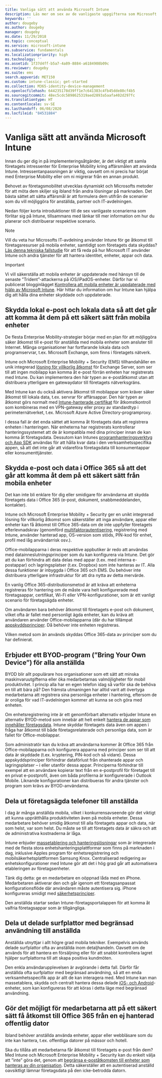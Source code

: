 ```yaml
---
title: Vanliga sätt att använda Microsoft Intune
description: Läs mer om sex av de vanligaste uppgifterna som Microsoft Intune kan hjälpa dig att hantera.
keywords: ''
author: dougeby
ms.author: dougeby
manager: dougeby
ms.date: 11/29/2018
ms.topic: conceptual
ms.service: microsoft-intune
ms.subservice: fundamentals
ms.localizationpriority: high
ms.technology: ''
ms.assetid: 1f37d4ff-b5a7-4a89-8884-a6184908b09c
ms.reviewer: dougeby
ms.suite: ems
search.appverid: MET150
ms.custom: intune-classic; get-started
ms.collection: M365-identity-device-management
ms.openlocfilehash: 644235178d39ff1e7c641383c4fb45dde80cf4b5
ms.sourcegitcommit: 48ec5cdc5898625319aed2893a5aafa402d297fc
ms.translationtype: HT
ms.contentlocale: sv-SE
ms.lasthandoff: 06/08/2020
ms.locfileid: "84531884"
---
```

# <a name="common-ways-to-use-microsoft-intune"></a>Vanliga sätt att använda Microsoft Intune

Innan du ger dig in på implementeringsåtgärder, är det viktigt att samla företagets intressenter för Enterprise Mobility kring affärsmålen att använda Intune. Intressentanpassningen är viktig, oavsett om ni precis har börjat med Enterprise Mobility eller om ni migrerar från en annan produkt.  

Behovet av företagsmobilitet utvecklas dynamiskt och Microsofts metoder för att möta dem skiljer sig ibland från andra lösningar på marknaden. Det bästa sättet att sätta affärsmål är att formulera dem utifrån de scenarier som du vill möjliggöra för anställda, partner och IT-avdelningen.  

Nedan följer korta introduktioner till de sex vanligaste scenarierna som förlitar sig på Intune, tillsammans med länkar till mer information om hur du planerar och distribuerar respektive scenario.

>[!NOTE]
>Vill du veta hur Microsofts IT-avdelning använder Intune för ge åtkomst till företagsresurser på mobila enheter, samtidigt som företagets data skyddas? [Läs denna tekniska fallstudie](https://www.microsoft.com/itshowcase/Article/Content/588) för att få reda på hur Microsoft IT använder Intune och andra tjänster för att hantera identitet, enheter, appar och data.  

>[!IMPORTANT]
>Vi vill säkerställa att mobila enheter är uppdaterade med hänsyn till de senaste ”Trident”-attackerna på iOS/iPadOS-enheter. Därför har vi publicerat blogginlägget [Kontrollera att mobila enheter är uppdaterade med hjälp av Microsoft Intune](https://blogs.technet.microsoft.com/enterprisemobility/2016/08/26/ensuring-mobile-devices-are-up-to-date-using-microsoft-intune/). Här hittar du information om hur Intune kan hjälpa dig att hålla dina enheter skyddade och uppdaterade.

## <a name="protecting-your-on-premises-email-and-data-so-it-can-be-safely-accessed-by-mobile-devices"></a>Skydda lokal e-post och lokala data så att det går att komma åt dem på ett säkert sätt från mobila enheter

De flesta Enterprise Mobility-strategier börjar med en plan för att möjliggöra säker åtkomst till e-post för anställda med mobila enheter som ansluter till Internet. Många organisationer har fortfarande lokala data och programservrar, t.ex. Microsoft Exchange, som finns i företagets nätverk.

Intune och Microsoft Enterprise Mobility + Security (EMS) tillhandahåller en unik integrerad [lösning för villkorlig åtkomst](../protect/conditional-access.md) för Exchange Server, som ser till att ingen mobilapp kan komma åt e-post förrän enheten har registrerats med Intune. Du kan implementera den här typen av e-poståtkomst utan att distribuera ytterligare en gatewaydator till företagets nätverksgräns.

Med Intune kan du också aktivera åtkomst till mobilappar som kräver säker åtkomst till lokala data, t.ex. servrar för affärsappar. Den här typen av åtkomst görs normalt med [Intune-hanterade certifikat](../protect/certificates-configure.md) för åtkomstkontroll som kombineras med en VPN-gateway eller proxy av standardtyp i perimeternätverket, t.ex. Microsoft Azure Active Directory-programproxy.

I dessa fall är det enda sättet att komma åt företagets data att registrera enheten i hanteringen. När enheterna har registrerats kontrollerar hanteringssystemet att de är kompatibla med dina principer innan de kan komma åt företagsdata. Dessutom kan Intunes [programhanteringsverktyg och App SDK](../developer/apps-prepare-mobile-application-management.md) användas för att hålla kvar data i den verksamhetsspecifika appen, så att det inte går att vidareföra företagsdata till konsumentappar eller konsumenttjänster.

<!-- Learn more about how to plan and deploy Intune to help secure on-premises email and data. -->

## <a name="protecting-your-office-365-email-and-data-so-it-can-be-safely-accessed-by-mobile-devices"></a>Skydda e-post och data i Office 365 så att det går att komma åt dem på ett säkert sätt från mobila enheter

Det kan inte bli enklare för dig eller smidigare för användarna att skydda företagets data i Office 365 (e-post, dokument, snabbmeddelanden, kontakter).

Intune och Microsoft Enterprise Mobility + Security ger en unikt integrerad lösning för villkorlig åtkomst som säkerställer att inga användare, appar eller enheter kan få åtkomst till Office 365-data om de inte uppfyller företagets efterlevnadskrav (genomförd [multifaktorautentisering](../enrollment/multi-factor-authentication.md), registrering med Intune, använder hanterad app, OS-version som stöds, PIN-kod för enhet, profil med låg användarrisk osv.).

Office-mobilapparna i deras respektive appbutiker är redo att användas med datainneslutningsprinciper som du kan konfigurera via Intune. Det gör att du kan förhindra att data delas med appar (t.ex. med interna e-postappar) och lagringsplatser (t.ex. Dropbox) som inte hanteras av IT. Alla dessa funktioner är inbyggda i Office 365 och EMS. Du behöver inte distribuera ytterligare infrastruktur för att dra nytta av detta mervärde.

En vanlig Office 365-distributionsmetod är att kräva att enheterna registreras för hantering om de måste vara helt konfigurerade med företagsappar, certifikat, Wi-Fi eller VPN-konfigurationer, som är ett vanligt scenario för företagsägda enheter.  

Om användaren bara behöver åtkomst till företagets e-post och dokument, vilket ofta är fallet med personligt ägda enheter, kan du kräva att användaren använder Office-mobilapparna (där du har tillämpat [appskyddsprinciper](../apps/app-protection-policies.md). Då behöver inte enheten registreras.  

Vilken metod som än används skyddas Office 365-data av principer som du har definierat.

<!-- Learn more about how to plan and deploy Intune to help secure Office 365 email and data. -->

## <a name="offer-a-bring-your-own-device-program-to-all-employees"></a>Erbjuder ett BYOD-program (”Bring Your Own Device”) för alla anställda

BYOD blir allt populärare hos organisationer som ett sätt att minska maskinvaruutgifterna eller öka medarbetarnas valmöjligheter för mobil produktivitet. I princip alla har en egen telefon idag så varför ska de behöva en till att bära på? Den främsta utmaningen har alltid varit att övertyga medarbetarna att registrera sina personliga enheter i hantering, eftersom de är oroliga för vad IT-avdelningen kommer att kunna se och göra med enheten.  

Om enhetsregistrering inte är ett genomförbart alternativ erbjuder Intune en alternativ BYOD-metod som innebär att helt enkelt [hantera de appar som innehåller företagsdata](../apps/app-protection-policies.md). Intune skyddar företagets data även om appen i fråga har åtkomst till både företagsrelaterade och personliga data, som är fallet för Office-mobilappar.  

Som administratör kan du kräva att användarna kommer åt Office 365 från Office-mobilapparna och konfigurera apparna med principer som ser till att data är skyddade (t.ex. kryptering, PIN-kod och så vidare). Dessa appskyddsprinciper förhindrar dataförlust från ohanterade appar och lagringsplatser – i eller utanför dessa appar. Principerna förhindrar till exempel att en användare kopierar text från en e-postprofil för företaget till en privat e-postprofil, även om båda profilerna är konfigurerade i Outlook Mobile. Liknande konfigurationer kan distribueras för andra tjänster och program som krävs av BYOD-användarna.

<!-- Learn more about how to plan and deploy Intune to support BYOD.-->

## <a name="issue-corporate-owned-phones-to-your-employees"></a>Dela ut företagsägda telefoner till anställda

I dag är många anställda mobila, vilket i konkurrensavseende gör det viktigt att kunna upprätthålla produktiviteten även på mobila enheter. Dessa medarbetare behöver smidig åtkomst till alla företagets appar och data, när som helst, var som helst. Du måste se till att företagets data är säkra och att de administrativa kostnaderna är låga.  

Intune erbjuder [massetablering och hanteringslösningar](../enrollment/device-enrollment.md) som är integrerade med de flesta stora enhetshanteringsplattformar som finns på marknaden i dag, inklusive Apples program för enhetsregistrering och mobilsäkerhetsplattformen Samsung Knox. Centraliserad redigering av enhetskonfigurationer med Intune gör att det i hög grad går att automatisera etableringen av företagsenheter.  

Tänk dig detta: ge en medarbetare en oöppnad låda med en iPhone. Medarbetaren aktiverar den och går igenom ett företagsanpassat konfigurationsflöde där användaren måste autentisera sig. iPhone konfigureras smidigt med [säkerhetsprinciper](../configuration/device-profiles.md).

Den anställda startar sedan Intune-företagsportalappen för att komma åt valfria företagsappar som är tillgängliga.

<!-- Learn more about how to plan and deploy Intune to support corporate owned devices. -->

## <a name="issue-limited-use-shared-tablets-to-your-employees"></a>Dela ut delade surfplattor med begränsad användning till anställda

Anställda utnyttjar i allt högre grad mobila tekniker. Exempelvis används delade surfplattor ofta av anställda inom detaljhandeln.  Oavsett om de används för att hantera en försäljning eller för att snabbt kontrollera lagret hjälper surfplattorna till att skapa positiva kundmöten.

Den enkla användarupplevelsen är avgörande i detta fall. Därför får anställda ofta surfplattor med begränsad användning, så att en enda verksamhetsspecifik app är allt de kan interagera med. Med Intune kan man massetablera, skydda och centralt hantera dessa delade [iOS- och Android](../configuration/device-profiles.md)-enheter, som kan konfigureras för att köras i detta läge med begränsad användning.

<!-- Learn more about how to plan and deploy Intune to support shared tablets. -->

## <a name="enable-your-employees-to-securely-access-office-365-from-an-unmanaged-public-kiosk"></a>Gör det möjligt för medarbetarna att på ett säkert sätt få åtkomst till Office 365 från en ej hanterad offentlig dator

Ibland behöver anställda använda enheter, appar eller webbläsare som du inte kan hantera, t.ex. offentliga datorer på mässor och hotell.

Ska du tillåta att medarbetarna får åtkomst till företagets e-post från dem? Med Intune och Microsoft Enterprise Mobility + Security kan du enkelt välja att ”inte” göra det, genom att [begränsa e-poståtkomsten till enheter som hanteras av din organisation](../protect/conditional-access.md). Detta säkerställer att en autentiserad anställd oavsiktligt lämnar företagsdata på den icke-betrodda datorn.
